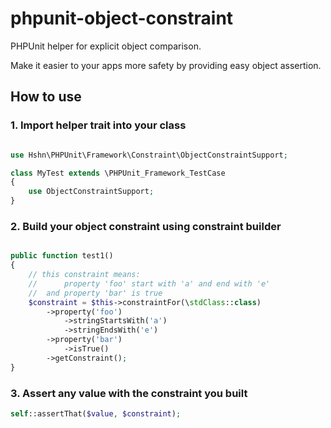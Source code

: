 # phpunit-object-constraint

PHPUnit helper for explicit object comparison.

Make it easier to your apps more safety by providing easy object assertion. 

## How to use

### 1. Import helper trait into your class

```php

use Hshn\PHPUnit\Framework\Constraint\ObjectConstraintSupport;

class MyTest extends \PHPUnit_Framework_TestCase 
{
    use ObjectConstraintSupport;
}
```

### 2. Build your object constraint using constraint builder

```php

public function test1()
{
    // this constraint means: 
    //      property 'foo' start with 'a' and end with 'e'
    //  and property 'bar' is true 
    $constraint = $this->constraintFor(\stdClass::class)
        ->property('foo')
            ->stringStartsWith('a')
            ->stringEndsWith('e')
        ->property('bar')
            ->isTrue()
        ->getConstraint();
}
```

### 3. Assert any value with the constraint you built

```php
self::assertThat($value, $constraint);
```


